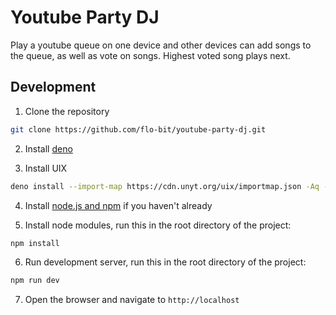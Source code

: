# Youtube Party DJ

Play a youtube queue on one device and other devices can add songs to the queue, as well as vote on songs. Highest voted song plays next.

## Development

1. Clone the repository

```bash
git clone https://github.com/flo-bit/youtube-party-dj.git
```

2. Install [deno](https://docs.deno.com/runtime/manual/getting_started/installation)

3. Install UIX

```bash
deno install --import-map https://cdn.unyt.org/uix/importmap.json -Aq -n uix https://cdn.unyt.org/uix/run.ts
```

4. Install [node.js and npm](https://docs.npmjs.com/downloading-and-installing-node-js-and-npm) if you haven't already

5. Install node modules, run this in the root directory of the project:

```bash
npm install
```

6. Run development server, run this in the root directory of the project:

```bash
npm run dev
```

7. Open the browser and navigate to `http://localhost`
